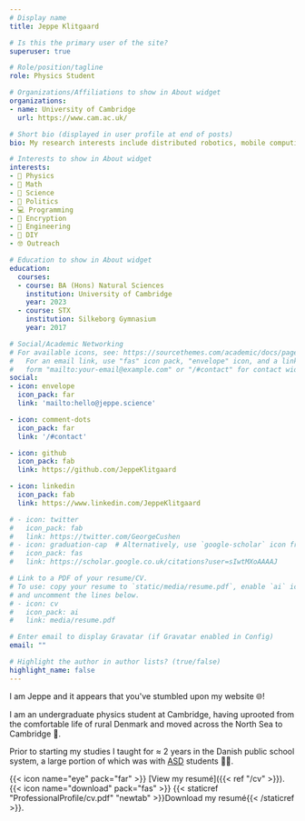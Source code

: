 ```yaml
---
# Display name
title: Jeppe Klitgaard

# Is this the primary user of the site?
superuser: true

# Role/position/tagline
role: Physics Student

# Organizations/Affiliations to show in About widget
organizations:
- name: University of Cambridge
  url: https://www.cam.ac.uk/

# Short bio (displayed in user profile at end of posts)
bio: My research interests include distributed robotics, mobile computing and programmable matter.

# Interests to show in About widget
interests:
- 💫 Physics
- 🧠 Math
- 🔬 Science
- 💬 Politics
- 💻 Programming
- 🔐 Encryption
- 📏 Engineering
- 🔨 DIY
- 🤓 Outreach

# Education to show in About widget
education:
  courses:
  - course: BA (Hons) Natural Sciences
    institution: University of Cambridge
    year: 2023
  - course: STX
    institution: Silkeborg Gymnasium
    year: 2017

# Social/Academic Networking
# For available icons, see: https://sourcethemes.com/academic/docs/page-builder/#icons
#   For an email link, use "fas" icon pack, "envelope" icon, and a link in the
#   form "mailto:your-email@example.com" or "/#contact" for contact widget.
social:
- icon: envelope
  icon_pack: far
  link: 'mailto:hello@jeppe.science'

- icon: comment-dots
  icon_pack: far
  link: '/#contact'

- icon: github
  icon_pack: fab
  link: https://github.com/JeppeKlitgaard

- icon: linkedin
  icon_pack: fab
  link: https://www.linkedin.com/JeppeKlitgaard

# - icon: twitter
#   icon_pack: fab
#   link: https://twitter.com/GeorgeCushen
# - icon: graduation-cap  # Alternatively, use `google-scholar` icon from `ai` icon pack
#   icon_pack: fas
#   link: https://scholar.google.co.uk/citations?user=sIwtMXoAAAAJ

# Link to a PDF of your resume/CV.
# To use: copy your resume to `static/media/resume.pdf`, enable `ai` icons in `params.toml`,
# and uncomment the lines below.
# - icon: cv
#   icon_pack: ai
#   link: media/resume.pdf

# Enter email to display Gravatar (if Gravatar enabled in Config)
email: ""

# Highlight the author in author lists? (true/false)
highlight_name: false
---
```


I am Jeppe and it appears that you've stumbled upon my website 🌐!

I am an undergraduate physics student at Cambridge,
having uprooted from the comfortable life of rural Denmark
and moved across the North Sea to Cambridge 📍.

Prior to starting my studies I taught for ≈ 2 years in the Danish public school system, a large portion of which was with [ASD](https://en.wikipedia.org/wiki/Autism_spectrum) students 👨‍🏫.

{{< icon name="eye" pack="far" >}} [View my resumé]({{< ref "/cv" >}}).
\
{{< icon name="download" pack="fas" >}} {{< staticref "ProfessionalProfile/cv.pdf" "newtab" >}}Download my resumé{{< /staticref >}}.
